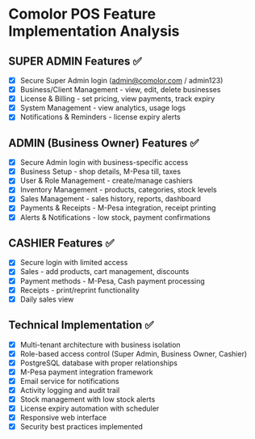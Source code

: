 # Comolor POS Feature Implementation Analysis

## SUPER ADMIN Features ✅
- [x] Secure Super Admin login (admin@comolor.com / admin123)
- [x] Business/Client Management - view, edit, delete businesses
- [x] License & Billing - set pricing, view payments, track expiry
- [x] System Management - view analytics, usage logs
- [x] Notifications & Reminders - license expiry alerts

## ADMIN (Business Owner) Features ✅
- [x] Secure Admin login with business-specific access
- [x] Business Setup - shop details, M-Pesa till, taxes
- [x] User & Role Management - create/manage cashiers
- [x] Inventory Management - products, categories, stock levels
- [x] Sales Management - sales history, reports, dashboard
- [x] Payments & Receipts - M-Pesa integration, receipt printing
- [x] Alerts & Notifications - low stock, payment confirmations

## CASHIER Features ✅
- [x] Secure login with limited access
- [x] Sales - add products, cart management, discounts
- [x] Payment methods - M-Pesa, Cash payment processing
- [x] Receipts - print/reprint functionality
- [x] Daily sales view

## Technical Implementation ✅
- [x] Multi-tenant architecture with business isolation
- [x] Role-based access control (Super Admin, Business Owner, Cashier)
- [x] PostgreSQL database with proper relationships
- [x] M-Pesa payment integration framework
- [x] Email service for notifications
- [x] Activity logging and audit trail
- [x] Stock management with low stock alerts
- [x] License expiry automation with scheduler
- [x] Responsive web interface
- [x] Security best practices implemented